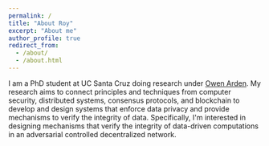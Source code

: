 ```yaml
---
permalink: /
title: "About Roy"
excerpt: "About me"
author_profile: true
redirect_from: 
  - /about/
  - /about.html
---
```


<!-- This is the front page of a website that is powered by the [academicpages template](https://github.com/academicpages/academicpages.github.io) and hosted on GitHub pages. [GitHub pages](https://pages.github.com) is a free service in which websites are built and hosted from code and data stored in a GitHub repository, automatically updating when a new commit is made to the respository. This template was forked from the [Minimal Mistakes Jekyll Theme](https://mmistakes.github.io/minimal-mistakes/) created by Michael Rose, and then extended to support the kinds of content that academics have: publications, talks, teaching, a portfolio, blog posts, and a dynamically-generated CV. You can fork [this repository](https://github.com/academicpages/academicpages.github.io) right now, modify the configuration and markdown files, add your own PDFs and other content, and have your own site for free, with no ads! An older version of this template powers my own personal website at [stuartgeiger.com](http://stuartgeiger.com), which uses [this Github repository](https://github.com/staeiou/staeiou.github.io). -->

I am a PhD student at UC Santa Cruz doing research under [Owen Arden](https://users.soe.ucsc.edu/~owen/). My research aims to connect principles and techniques from computer security, distributed systems, consensus protocols, and blockchain to develop and design systems that enforce data privacy and provide mechanisms to verify the integrity of data. Specifically, I'm interested in designing mechanisms that verify the integrity of data-driven computations in an adversarial controlled decentralized network. 

<!-- Global site tag (gtag.js) - Google Analytics -->
<script async src="https://www.googletagmanager.com/gtag/js?id=UA-156003710-1"></script>
<script>
  window.dataLayer = window.dataLayer || [];
  function gtag(){dataLayer.push(arguments);}
  gtag('js', new Date());

  gtag('config', 'UA-156003710-1');
</script>


<!-- Fun Facts
======
In my free time, I like to spend time with my family and friends. I enjoy atMy newest hobby is playing golf. -->